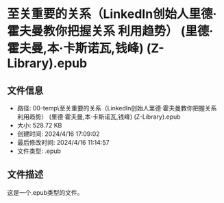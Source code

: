 ﻿# 至关重要的关系（LinkedIn创始人里德·霍夫曼教你把握关系 利用趋势） (里德·霍夫曼,本·卡斯诺瓦,钱峰) (Z-Library).epub

## 文件信息
- 路径: 00-temp\至关重要的关系（LinkedIn创始人里德·霍夫曼教你把握关系 利用趋势） (里德·霍夫曼,本·卡斯诺瓦,钱峰) (Z-Library).epub
- 大小: 528.72 KB
- 创建时间: 2024/4/16 17:09:02
- 最后修改时间: 2024/4/16 11:14:57
- 文件类型: .epub

## 文件描述
这是一个.epub类型的文件。

